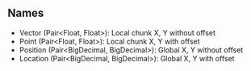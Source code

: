 ## Names

* Vector (Pair<Float, Float>): Local chunk X, Y without offset
* Point (Pair<Float, Float>): Local chunk X, Y with offset
* Position (Pair<BigDecimal, BigDecimal>): Global X, Y without offset
* Location (Pair<BigDecimal, BigDecimal>): Global X, Y with offset
